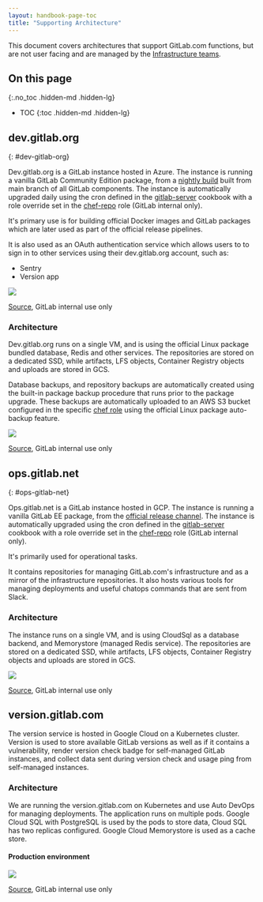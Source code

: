 ```yaml
---
layout: handbook-page-toc
title: "Supporting Architecture"
---
```


This document covers architectures that support GitLab.com functions, but are not user facing and are managed by the [Infrastructure teams](../).

## On this page
{:.no_toc .hidden-md .hidden-lg}

- TOC
{:toc .hidden-md .hidden-lg}

## dev.gitlab.org
{: #dev-gitlab-org}

Dev.gitlab.org is a GitLab instance hosted in Azure. The instance is running a vanilla GitLab Community Edition package, from a [nightly build] built from main branch of all GitLab components. The instance is automatically upgraded daily using the cron defined in the [gitlab-server] cookbook with a role override set in the [chef-repo][chef-repo dev] role (GitLab internal only).

It's primary use is for building official Docker images and GitLab packages which are later used as part of the official release pipelines.

It is also used as an OAuth authentication service which allows users to to sign in to other services using their dev.gitlab.org account, such as:

  * Sentry
  * Version app

<img src="/images/handbook/engineering/infrastructure/supporting-architecture/dev-oauth.png">

[Source](https://drive.google.com/file/d/1SOMy5CxZbm8sRDt9QZyIqy3plKFkqdqA/view?usp=sharing), GitLab internal use only

### Architecture

Dev.gitlab.org runs on a single VM, and is using the official Linux package bundled database, Redis and other services. The repositories are stored on a dedicated SSD, while artifacts, LFS objects, Container Registry objects and uploads are stored in GCS.

Database backups, and repository backups are automatically created using the built-in package backup procedure that runs prior to the package upgrade.
These backups are automatically uploaded to an AWS S3 bucket configured in the specific [chef role][dev backup] using the official Linux package auto-backup feature.

<img src="/images/handbook/engineering/infrastructure/supporting-architecture/dev-arch.png">

[Source](https://drive.google.com/file/d/1tG8rxbv7xRxShXdJGQEX1hBzW-mRel6J/view?usp=sharing), GitLab internal use only

## ops.gitlab.net
{: #ops-gitlab-net}

Ops.gitlab.net is a GitLab instance hosted in GCP. The instance is running a vanilla GitLab EE package, from the [official release channel][ee repo]. The instance is automatically upgraded using the cron defined in the [gitlab-server] cookbook with a role override set in the [chef-repo][chef-repo ops] role (GitLab internal only).


It's primarily used for operational tasks.

It contains repositories for managing GitLab.com's infrastructure and as a mirror of the infrastructure repositories.
It also hosts various tools for managing deployments and useful chatops commands that are sent from Slack.

### Architecture

The instance runs on a single VM, and is using CloudSql as a database backend, and Memorystore (managed Redis service). The repositories are stored on a dedicated SSD, while artifacts, LFS objects, Container Registry objects and uploads are stored in GCS.

<img src="/images/handbook/engineering/infrastructure/supporting-architecture/ops-arch.png">

[Source](https://drive.google.com/open?id=1QFRpog0jmZyci1UlB291xzwfX_ToMcEm), GitLab internal use only

[gitlab-server]: https://gitlab.com/gitlab-cookbooks/gitlab-server/-/blob/adb75f4574cace07cf75c5c591d30c2107dce685/attributes/default.rb#L105-112
[chef-repo dev]: https://gitlab.com/gitlab-com/gl-infra/chef-repo/-/blob/381c4de3db52c202de3f5abd6ca02a14c75e5106/roles/dev-gitlab-org.json#L317-319
[dev backup]: https://gitlab.com/gitlab-com/gl-infra/chef-repo/-/blob/7b995cb11444e37bbafe362195d9ce273ec9b233/roles/dev-gitlab-org.json#L175-182
[nightly build]: https://packages.gitlab.com/gitlab/nightly-builds
[chef-repo ops]: https://gitlab.com/gitlab-com/gl-infra/chef-repo/-/blob/381c4de3db52c202de3f5abd6ca02a14c75e5106/roles/ops-infra-gitlab.json#L276-278
[ee repo]: https://packages.gitlab.com/gitlab/gitlab-ee

## version.gitlab.com

The version service is hosted in Google Cloud on a Kubernetes cluster.
Version is used to store available GitLab versions as well as if it contains a vulnerability,
render version check badge for self-managed GitLab instances, and collect data sent during version check
and usage ping from self-managed instances.

### Architecture

We are running the version.gitlab.com on Kubernetes and use Auto DevOps for managing deployments. The application runs on multiple pods. Google Cloud SQL with PostgreSQL is used by the pods to store data, Cloud SQL has two replicas configured. Google Cloud Memorystore is used as a cache store.

#### Production environment

<img src="/images/handbook/engineering/infrastructure/production-architecture/version-gitlab-com-arch.png">

[Source](https://drive.google.com/file/d/1_ESP2-hT0giqIEHYiY6ZtzAcJMk7cnk1/view?usp=sharing), GitLab internal use only

